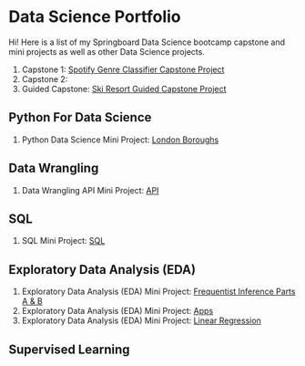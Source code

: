 # Data Science Portfolio

Hi! Here is a list of my Springboard Data Science bootcamp capstone and mini projects as well as other Data Science projects. 

1. Capstone 1: [Spotify Genre Classifier Capstone Project](https://github.com/HarshaMalireddy/Data-Science-Portfolio/tree/main/Spotify-Genre-Classifier-Capstone)
3. Capstone 2: 
4. Guided Capstone: [Ski Resort Guided Capstone Project](https://github.com/HarshaMalireddy/Data-Science-Portfolio/tree/main/Ski-Resort-Guided-Capstone)
## Python For Data Science
1. Python Data Science Mini Project: [London Boroughs](https://github.com/HarshaMalireddy/Data-Science-Portfolio/tree/main/Mini-Projects/London-Boroughs)
## Data Wrangling
1. Data Wrangling API Mini Project: [API](https://github.com/HarshaMalireddy/Data-Science-Portfolio/tree/main/Mini-Projects/API)
## SQL
1. SQL Mini Project: [SQL](https://github.com/HarshaMalireddy/Data-Science-Portfolio/tree/main/Mini-Projects/SQL)
## Exploratory Data Analysis (EDA)
1. Exploratory Data Analysis (EDA) Mini Project: [Frequentist Inference Parts A & B](https://github.com/HarshaMalireddy/Data-Science-Portfolio/tree/main/Mini-Projects/Frequentist-Inference)
2. Exploratory Data Analysis (EDA) Mini Project: [Apps](https://github.com/HarshaMalireddy/Data-Science-Portfolio/tree/main/Mini-Projects/Apps)
3. Exploratory Data Analysis (EDA) Mini Project: [Linear Regression](https://github.com/HarshaMalireddy/Data-Science-Portfolio/tree/main/Mini-Projects/Linear%20Regression)
## Supervised Learning



